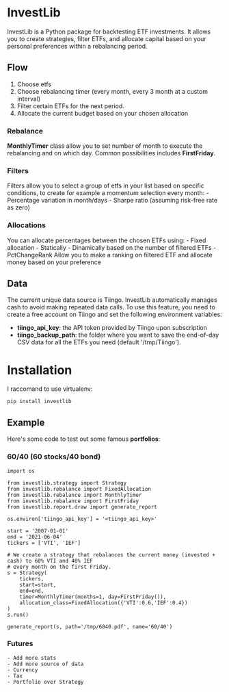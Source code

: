 # InvestLib

InvestLib is a Python package for backtesting ETF investments. It allows you to create strategies, filter ETFs, and allocate capital based on your personal preferences within a rebalancing period.

## Flow
 1. Choose etfs
 2. Choose rebalancing timer (every month, every 3 month at a custom interval)
 3. Filter certain ETFs for the next period.
 4. Allocate the current budget based on your chosen allocation

### Rebalance
**MonthlyTimer** class allow you to set number of month to execute the rebalancing and on which day. Common possibilities includes **FirstFriday**. 
### Filters
Filters allow you to select a group of etfs in your list based on specific conditions, to create for example a momentum selection every month:
    - Percentage variation in month/days
    - Sharpe ratio (assuming risk-free rate as zero)
### Allocations
You can allocate percentages between the chosen ETFs using:
	- Fixed allocation
		- Statically
		- Dinamically based on the number of filtered ETFs
    - PctChangeRank
        Allow you to make a ranking on filtered ETF and allocate money based on your preference

## Data
The current unique data source is Tiingo. InvestLib automatically manages cash to avoid making repeated data calls. To use this feature, you need to create a free account on Tiingo and set the following environment variables:

- **tiingo_api_key**: the API token provided by Tiingo upon subscription
- **tiingo_backup_path**: the folder where you want to save the end-of-day CSV data for all the ETFs you need (default '/tmp/Tiingo'). 

# Installation 

I raccomand to use virtualenv:
    
    pip install investlib

## Example

Here's some code to test out some famous **portfolios**:

### 60/40 (60 stocks/40 bond)

    import os
    
    from investlib.strategy import Strategy
    from investlib.rebalance import FixedAllocation
    from investlib.rebalance import MonthlyTimer
    from investlib.rebalance import FirstFriday
    from investlib.report.draw import generate_report
    
    os.environ['tiingo_api_key'] = '<tiingo_api_key>'
    
    start = '2007-01-01'
    end = '2021-06-04'
    tickers = ['VTI', 'IEF']
    
    # We create a strategy that rebalances the current money (invested + cash) to 60% VTI and 40% IEF
    # every month on the first Friday.
    s = Strategy(
        tickers, 
        start=start, 
        end=end, 
        timer=MonthlyTimer(months=1, day=FirstFriday()),
        allocation_class=FixedAllocation({'VTI':0.6,'IEF':0.4})
    )
    s.run()
   
    generate_report(s, path='/tmp/6040.pdf', name='60/40')
    
### Futures 
    - Add more stats
    - Add more source of data
    - Currency
    - Tax
    - Portfolio over Strategy

